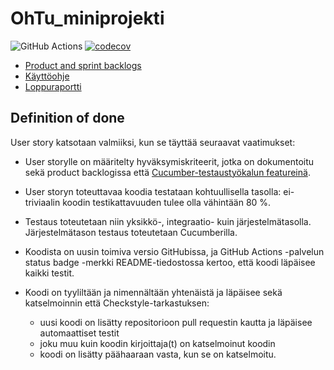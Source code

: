 # OhTu_miniprojekti

![GitHub Actions](https://github.com/Marcestus/OhTu_miniprojekti/workflows/Java%20CI%20with%20Gradle/badge.svg)
[![codecov](https://codecov.io/gh/Marcestus/OhTu_miniprojekti/branch/main/graph/badge.svg?token=3I741H9BV4)](https://codecov.io/gh/Marcestus/OhTu_miniprojekti)

- [Product and sprint backlogs](https://docs.google.com/spreadsheets/d/1jyfgLB1t1S6TO1p4N9tchziZxmQHy6vSwmqAWskcUM4/edit?usp=sharing)
- [Käyttöohje](https://github.com/Marcestus/OhTu_miniprojekti/blob/main/dokumentaatio/kayttoohje.md)
- [Loppuraportti](https://github.com/Marcestus/OhTu_miniprojekti/blob/main/dokumentaatio/RAPORTTI.md)

## Definition of done

User story katsotaan valmiiksi, kun se täyttää seuraavat vaatimukset:

- User storylle on määritelty hyväksymiskriteerit, jotka on dokumentoitu sekä product backlogissa että [Cucumber-testaustyökalun featureinä](https://github.com/Marcestus/OhTu_miniprojekti/tree/main/src/test/resources/lukuvinkki).

- User storyn toteuttavaa koodia testataan kohtuullisella tasolla: ei-triviaalin koodin testikattavuuden tulee olla vähintään 80 %.

- Testaus toteutetaan niin yksikkö-, integraatio- kuin järjestelmätasolla. Järjestelmätason testaus toteutetaan Cucumberilla.

- Koodista on uusin toimiva versio GitHubissa, ja GitHub Actions -palvelun status badge -merkki README-tiedostossa kertoo, että koodi läpäisee kaikki testit.
 
- Koodi on tyyliltään ja nimennältään yhtenäistä ja läpäisee sekä katselmoinnin että Checkstyle-tarkastuksen:
  * uusi koodi on lisätty repositorioon pull requestin kautta ja läpäisee automaattiset testit
  * joku muu kuin koodin kirjoittaja(t) on katselmoinut koodin
  * koodi on lisätty päähaaraan vasta, kun se on katselmoitu.


